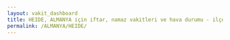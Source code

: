 ```yaml
---
layout: vakit_dashboard
title: HEIDE, ALMANYA için iftar, namaz vakitleri ve hava durumu - ilçe/eyalet seç
permalink: /ALMANYA/HEIDE/
---
```


<script type="text/javascript">
  var GLOBAL_COUNTRY = 'ALMANYA';
  var GLOBAL_CITY = 'HEIDE';
  var GLOBAL_STATE = '';
  var lat = 72;
  var lon = 21;
</script>
